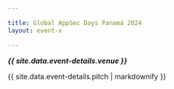 ```yaml
---

title: Global AppSec Days Panamá 2024
layout: event-x

---
```


<!-- rebuild 15 -->

***{{ site.data.event-details.venue }}***

{{ site.data.event-details.pitch | markdownify }}
